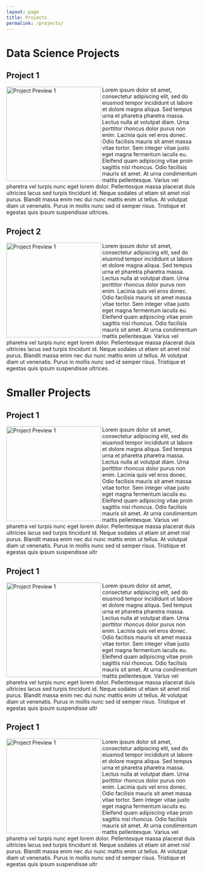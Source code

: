 ```yaml
---
layout: page
title: Projects
permalink: /projects/
---
```


# Data Science Projects

## Project 1
<img src="https://image.freepik.com/free-vector/pack-colorful-square-emoticons_23-2147589525.jpg"
align="left" 
width = 250px 
alt="Project Preview 1" />  

Lorem ipsum dolor sit amet, consectetur adipiscing elit, sed do eiusmod tempor incididunt ut labore et dolore magna aliqua. Sed tempus urna et pharetra pharetra massa. Lectus nulla at volutpat diam. Urna porttitor rhoncus dolor purus non enim. Lacinia quis vel eros donec. Odio facilisis mauris sit amet massa vitae tortor. Sem integer vitae justo eget magna fermentum iaculis eu. Eleifend quam adipiscing vitae proin sagittis nisl rhoncus. Odio facilisis mauris sit amet. At urna condimentum mattis pellentesque. Varius vel pharetra vel turpis nunc eget lorem dolor. Pellentesque massa placerat duis ultricies lacus sed turpis tincidunt id. Neque sodales ut etiam sit amet nisl purus. Blandit massa enim nec dui nunc mattis enim ut tellus. At volutpat diam ut venenatis. Purus in mollis nunc sed id semper risus. Tristique et egestas quis ipsum suspendisse ultrices.


## Project 2
<img src="https://image.freepik.com/free-vector/pack-colorful-square-emoticons_23-2147589525.jpg"
align="left" 
width = 250px 
alt="Project Preview 1" />  

Lorem ipsum dolor sit amet, consectetur adipiscing elit, sed do eiusmod tempor incididunt ut labore et dolore magna aliqua. Sed tempus urna et pharetra pharetra massa. Lectus nulla at volutpat diam. Urna porttitor rhoncus dolor purus non enim. Lacinia quis vel eros donec. Odio facilisis mauris sit amet massa vitae tortor. Sem integer vitae justo eget magna fermentum iaculis eu. Eleifend quam adipiscing vitae proin sagittis nisl rhoncus. Odio facilisis mauris sit amet. At urna condimentum mattis pellentesque. Varius vel pharetra vel turpis nunc eget lorem dolor. Pellentesque massa placerat duis ultricies lacus sed turpis tincidunt id. Neque sodales ut etiam sit amet nisl purus. Blandit massa enim nec dui nunc mattis enim ut tellus. At volutpat diam ut venenatis. Purus in mollis nunc sed id semper risus. Tristique et egestas quis ipsum suspendisse ultrices.

# Smaller Projects

## Project 1
<img src="https://image.freepik.com/free-vector/pack-colorful-square-emoticons_23-2147589525.jpg"
align="left" 
width = 250px 
alt="Project Preview 1" />  

Lorem ipsum dolor sit amet, consectetur adipiscing elit, sed do eiusmod tempor incididunt ut labore et dolore magna aliqua. Sed tempus urna et pharetra pharetra massa. Lectus nulla at volutpat diam. Urna porttitor rhoncus dolor purus non enim. Lacinia quis vel eros donec. Odio facilisis mauris sit amet massa vitae tortor. Sem integer vitae justo eget magna fermentum iaculis eu. Eleifend quam adipiscing vitae proin sagittis nisl rhoncus. Odio facilisis mauris sit amet. At urna condimentum mattis pellentesque. Varius vel pharetra vel turpis nunc eget lorem dolor. Pellentesque massa placerat duis ultricies lacus sed turpis tincidunt id. Neque sodales ut etiam sit amet nisl purus. Blandit massa enim nec dui nunc mattis enim ut tellus. At volutpat diam ut venenatis. Purus in mollis nunc sed id semper risus. Tristique et egestas quis ipsum suspendisse ultr

## Project 1
<img src="https://image.freepik.com/free-vector/pack-colorful-square-emoticons_23-2147589525.jpg"
align="left" 
width = 250px 
alt="Project Preview 1" />  

Lorem ipsum dolor sit amet, consectetur adipiscing elit, sed do eiusmod tempor incididunt ut labore et dolore magna aliqua. Sed tempus urna et pharetra pharetra massa. Lectus nulla at volutpat diam. Urna porttitor rhoncus dolor purus non enim. Lacinia quis vel eros donec. Odio facilisis mauris sit amet massa vitae tortor. Sem integer vitae justo eget magna fermentum iaculis eu. Eleifend quam adipiscing vitae proin sagittis nisl rhoncus. Odio facilisis mauris sit amet. At urna condimentum mattis pellentesque. Varius vel pharetra vel turpis nunc eget lorem dolor. Pellentesque massa placerat duis ultricies lacus sed turpis tincidunt id. Neque sodales ut etiam sit amet nisl purus. Blandit massa enim nec dui nunc mattis enim ut tellus. At volutpat diam ut venenatis. Purus in mollis nunc sed id semper risus. Tristique et egestas quis ipsum suspendisse ultr

## Project 1
<img src="https://image.freepik.com/free-vector/pack-colorful-square-emoticons_23-2147589525.jpg"
align="left" 
width = 250px 
alt="Project Preview 1" />  

Lorem ipsum dolor sit amet, consectetur adipiscing elit, sed do eiusmod tempor incididunt ut labore et dolore magna aliqua. Sed tempus urna et pharetra pharetra massa. Lectus nulla at volutpat diam. Urna porttitor rhoncus dolor purus non enim. Lacinia quis vel eros donec. Odio facilisis mauris sit amet massa vitae tortor. Sem integer vitae justo eget magna fermentum iaculis eu. Eleifend quam adipiscing vitae proin sagittis nisl rhoncus. Odio facilisis mauris sit amet. At urna condimentum mattis pellentesque. Varius vel pharetra vel turpis nunc eget lorem dolor. Pellentesque massa placerat duis ultricies lacus sed turpis tincidunt id. Neque sodales ut etiam sit amet nisl purus. Blandit massa enim nec dui nunc mattis enim ut tellus. At volutpat diam ut venenatis. Purus in mollis nunc sed id semper risus. Tristique et egestas quis ipsum suspendisse ultr
